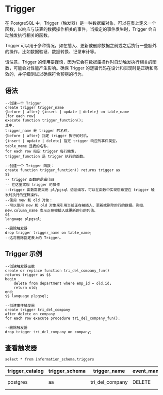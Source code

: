 # Trigger

在 PostgreSQL 中，Trigger（触发器）是一种数据库对象，可以在表上定义一个函数，以响应与该表的数据操作相关的事件。当指定的事件发生时，Trigger 会自动触发执行相关的函数。

Trigger 可以用于多种情况，如在插入、更新或删除数据之前或之后执行一些额外的操作，比如数据验证、数据转换、记录审计等。

请注意，Trigger 的使用要谨慎，因为它会在数据库操作时自动触发执行相关的函数，可能会对性能产生影响。确保 Trigger 的逻辑代码在设计和实现时是正确和高效的，并仔细测试以确保符合预期的行为。

## 语法

```pgsql
--创建一个 Trigger
create trigger trigger_name
{before | after} {insert | update | delete} on table_name
[for each row]
execute function trigger_function();
其中，
trigger_name 是 trigger 的名称，
{before | after} 指定 trigger 执行的时机，
{insert | update | delete} 指定 trigger 响应的事件类型，
table_name 是表的名称，
for each row 指定 trigger 每行触发，
trigger_function 是 trigger 执行的函数。

--创建一个 Trigger 函数：
create function trigger_function() returns trigger as
$$
-- trigger 函数的逻辑代码
-- 在这里实现 trigger 的操作
--trigger 函数需要采用 pl/pgsql 语法编写，可以在函数中实现您希望在 trigger 触发时执行的逻辑操作。
--使用 new 和 old 对象：
--可以使用 new 和 old 对象来引用当前正在被插入、更新或删除的行的数据。例如，new.column_name 表示正在被插入或更新的行的列值。
$$
language plpgsql;

--删除触发器
drop trigger trigger_name on table_name;
--这将删除指定表上的 Trigger。
```

## Trigger 示例

```pgsql
--创建触发器函数
create or replace function tri_del_company_fun()
returns trigger as $$
begin
    delete from department where emp_id = old.id;
    return old;
end;
$$ language plpgsql;

--创建事件触发器
create trigger tri_del_company
after delete on company
for each row execute procedure tri_del_company_fun();

--删除触发器
drop trigger tri_del_company on company;
```

## 查看触发器

```pgsql
select * from information_schema.triggers
```

| trigger_catalog | trigger_schema | trigger_name    | event_manipulation | event_object_catalog | event_object_schema | event_object_table | action_order | action_condition | action_statement                       | action_orientation | action_timing | action_reference_old_table | action_reference_new_table | action_reference_old_row | action_reference_new_row | created |
| --------------- | -------------- | --------------- | ------------------ | -------------------- | ------------------- | ------------------ | ------------ | ---------------- | -------------------------------------- | ------------------ | ------------- | -------------------------- | -------------------------- | ------------------------ | ------------------------ | ------- |
| postgres        | aa             | tri_del_company | DELETE             | postgres             | aa                  | company            | 1            |                  | EXECUTE FUNCTION tri_del_company_fun() | ROW                | AFTER         |                            |                            |                          |                          |         |
